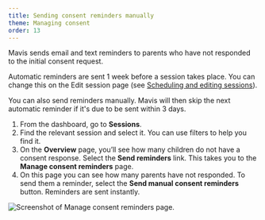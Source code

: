 ```yaml
---
title: Sending consent reminders manually
theme: Managing consent
order: 13
---
```


Mavis sends email and text reminders to parents who have not responded to the initial consent request.

Automatic reminders are sent 1 week before a session takes place. You can change this on the Edit session page (see [Scheduling and editing sessions](/guide/sessions.md)).

You can also send reminders manually. Mavis will then skip the next automatic reminder if it's due to be sent within 3 days.

1. From the dashboard, go to **Sessions**.
2. Find the relevant session and select it. You can use filters to help you find it.
3. On the **Overview** page, you’ll see how many children do not have a consent response. Select the **Send reminders** link. This takes you to the **Manage consent reminders** page.
4. On this page you can see how many parents have not responded. To send them a reminder, select the **Send manual consent reminders** button. Reminders are sent instantly.

![Screenshot of Manage consent reminders page.](/assets/images/manage-consent-reminders.png)

